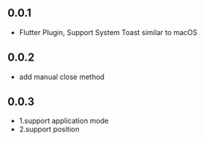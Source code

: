 ## 0.0.1

* Flutter Plugin, Support System Toast similar to macOS

## 0.0.2

* add manual close method

## 0.0.3

* 1.support application mode
* 2.support position